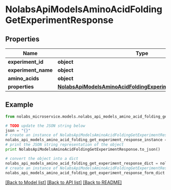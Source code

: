 # NolabsApiModelsAminoAcidFoldingGetExperimentResponse


## Properties

Name | Type | Description | Notes
------------ | ------------- | ------------- | -------------
**experiment_id** | **object** |  | 
**experiment_name** | **object** |  | 
**amino_acids** | **object** |  | 
**properties** | [**NolabsApiModelsAminoAcidFoldingExperimentPropertiesResponse**](NolabsApiModelsAminoAcidFoldingExperimentPropertiesResponse.md) |  | 

## Example

```python
from nolabs_microservice.models.nolabs_api_models_amino_acid_folding_get_experiment_response import NolabsApiModelsAminoAcidFoldingGetExperimentResponse

# TODO update the JSON string below
json = "{}"
# create an instance of NolabsApiModelsAminoAcidFoldingGetExperimentResponse from a JSON string
nolabs_api_models_amino_acid_folding_get_experiment_response_instance = NolabsApiModelsAminoAcidFoldingGetExperimentResponse.from_json(json)
# print the JSON string representation of the object
print NolabsApiModelsAminoAcidFoldingGetExperimentResponse.to_json()

# convert the object into a dict
nolabs_api_models_amino_acid_folding_get_experiment_response_dict = nolabs_api_models_amino_acid_folding_get_experiment_response_instance.to_dict()
# create an instance of NolabsApiModelsAminoAcidFoldingGetExperimentResponse from a dict
nolabs_api_models_amino_acid_folding_get_experiment_response_form_dict = nolabs_api_models_amino_acid_folding_get_experiment_response.from_dict(nolabs_api_models_amino_acid_folding_get_experiment_response_dict)
```
[[Back to Model list]](../README.md#documentation-for-models) [[Back to API list]](../README.md#documentation-for-api-endpoints) [[Back to README]](../README.md)


